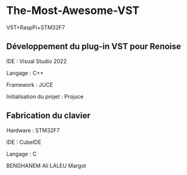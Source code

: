 # The-Most-Awesome-VST
VST+RaspPi+STM32F7

## Développement du plug-in VST pour Renoise

IDE : Visual Studio 2022

Langage : C++

Framework : JUCE

Initialisation du projet : Projuce

## Fabrication du clavier 

Hardware : STM32F7

IDE : CubeIDE

Langage : C

BENGHANEM Ali
LALEU Margot
